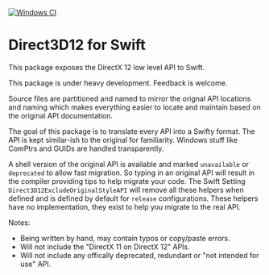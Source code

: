 [![Windows CI](https://github.com/STREGAsGate/Direct3D12/actions/workflows/Windows%20CI.yml/badge.svg)](https://github.com/STREGAsGate/Direct3D12/actions/workflows/Windows%20CI.yml)
# Direct3D12 for Swift 

This package exposes the DirectX 12 low level API to Swift.

This package is under heavy development. Feedback is welcome.

Source files are partitioned and named to mirror the orignal API locations and naming which makes everything easier to locate and maintain based on the original API documentation.

The goal of this package is to translate every API into a Swifty format.
The API is kept similar-ish to the original for familiarity.
Windows stuff like ComPtrs and GUIDs are handled transparently.

A shell version of the original API is available and marked `unavailable` or `deprecated` to allow fast migration. So typing in an original API will result in the compiler providing tips to help migrate your code.
The Swift Setting `Direct3D12ExcludeOriginalStyleAPI` will remove all these helpers when defined and is defined by default for `release` configurations. These helpers have no implementation, they exist to help you migrate to the real API.

Notes:
* Being written by hand, may contain typos or copy/paste errors.
* Will not include the "DirectX 11 on DirectX 12" APIs.
* Will not include any offically deprecated, redundant or "not intended for use" API.
